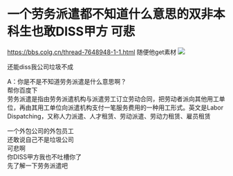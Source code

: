 # 一个劳务派遣都不知道什么意思的双非本科生也敢DISS甲方 可悲

https://bbs.colg.cn/thread-7648948-1-1.html
随便他get素材
![](https://i.loli.net/2019/11/08/ZjH4NpbSFWxA1e5.jpg)

还能diss我公司垃圾不成


A：你是不是不知道劳务派遣是什么意思啊？  
帮你百度下  
劳务派遣是指由劳务派遣机构与派遣劳工订立劳动合同，把劳动者派向其他用工单位，再由其用工单位向派遣机构支付一笔服务费用的一种用工形式。英文是Labor Dispatching，又称人力派遣、人才租赁、劳动派遣、劳动力租赁、雇员租赁
  
一个外包公司的外包员工  
还敢说自己不是垃圾公司  
可悲啊  
你DISS甲方我也不吐槽你了  
先了解一下劳务派遣吧  
